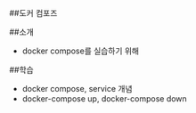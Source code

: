 ##도커 컴포즈

##소개

- docker compose를 실습하기 위해

##학습

- docker compose, service 개념
- docker-compose up, docker-compose down
